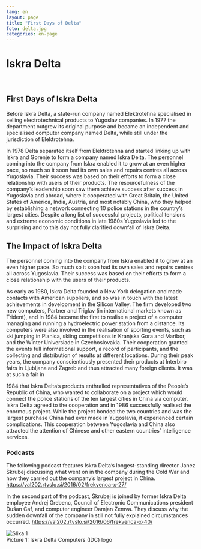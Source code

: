 ```yaml
---
lang: en
layout: page
title: "First Days of Delta"
foto: delta.jpg
categories: en-page
---
```


# Iskra Delta

<br>

## First Days of Iskra Delta

Before Iskra Delta, a state-run company named Elektrotehna specialised in selling electrotechnical products to Yugoslav companies. In 1977 the department outgrew its original purpose and became
an independent and specialised computer company named Delta, while still under the
jurisdiction of Elektrotehna. 

In 1978 Delta separated itself from Elektrotehna and started linking up with Iskra and Gorenje
to form a company named Iskra Delta. The personnel coming into the company from Iskra
enabled it to grow at an even higher pace, so much so it soon had its own sales and repairs
centres all across Yugoslavia. Their success was based on their efforts to form a close
relationship with users of their products. The resourcefulness of the company’s leadership
soon saw them achieve success after success in Yugoslavia and abroad, where it cooperated
with Great Britain, the United States of America, India, Austria, and most notably China, who
they helped by establishing a network connecting 10 police stations in the country’s largest
cities. Despite a long list of successful projects, political tensions and extreme economic
conditions in late 1980s Yugoslavia led to the surprising and to this day not fully clarified
downfall of Iskra Delta.

## The Impact of Iskra Delta
The personnel coming into the company from Iskra enabled it to grow at an even higher pace. So
much so it soon had its own sales and repairs centres all across Yugoslavia. Their success was
based on their efforts to form a close relationship with the users of their products.

As early as 1980, Iskra Delta founded a New York delegation and made contacts with
American suppliers, and so was in touch with the latest achievements in development in the
Silicon Valley. The firm developed two new computers, Partner and Triglav (in international
markets known as Trident), and in 1984 became the first to realise a project of a computer
managing and running a hydroelectric power station from a distance. Its computers were also
involved in the realisation of sporting events, such as ski jumping in Planica, skiing
competitions in Kranjska Gora and Maribor, and the Winter Universiade in Czechoslovakia.
Their cooperation granted the events full informational support, a record of participants, and
the collecting and distribution of results at different locations.
During their peak years, the company conscientiously presented their products at Interbiro
fairs in Ljubljana and Zagreb and thus attracted many foreign clients. It was at such a fair in

1984 that Iskra Delta’s products enthralled representatives of the People’s Republic of China,
who wanted to collaborate on a project which would connect the police stations of the ten
largest cities in China via computer. Iskra Delta agreed to the cooperation and in 1986
successfully realised the enormous project. While the project bonded the two countries and
was the largest purchase China had ever made in Yugoslavia, it experienced certain
complications. This cooperation between Yugoslavia and China also attracted the attention of
Chinese and other eastern countries’ intelligence services.




### Podcasts

The following podcast features Iskra Delta’s longest-standing director Janez Škrubej
discussing what went on in the company during the Cold War and how they carried out the
company’s largest project in China.
https://val202.rtvslo.si/2016/02/frekvenca-x-27/

In the second part of the podcast, Škrubej is joined by former Iskra Delta employee Andrej
Grebenc, Council of Electronic Communications president Dušan Caf, and computer engineer
Damjan Žemva. They discuss why the sudden downfall of the company in still not fully
explained circumstances occurred.
https://val202.rtvslo.si/2016/06/frekvenca-x-40/

![Slika 1](../assets/img/zgodovina/idc1.png)  
Picture 1: Iskra Delta Computers (IDC) logo

